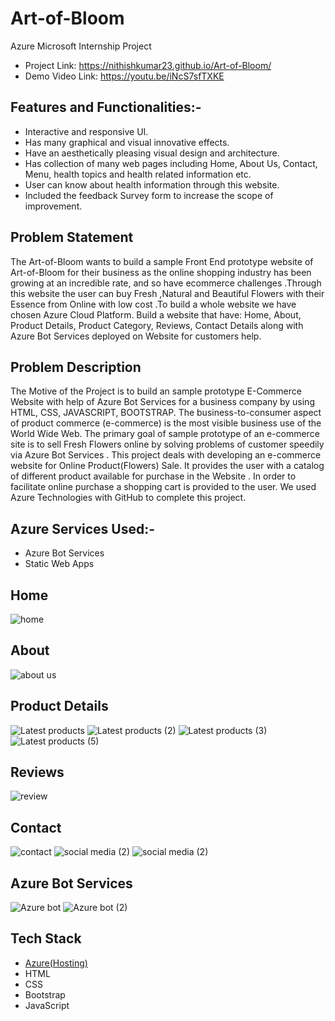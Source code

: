 # Art-of-Bloom

Azure Microsoft Internship Project
- Project Link: https://nithishkumar23.github.io/Art-of-Bloom/
- Demo Video Link: https://youtu.be/iNcS7sfTXKE

## Features and Functionalities:-
- Interactive and responsive UI.
- Has many graphical and visual innovative effects.
- Have an aesthetically pleasing visual design and architecture.
- Has collection of many web pages including Home, About Us, Contact, Menu, health topics and health related information etc.
- User can know about health information through this website.
- Included the feedback Survey form to increase the scope of improvement.
## Problem Statement
The Art-of-Bloom wants to build a sample Front End prototype website of Art-of-Bloom for their business as the online shopping industry has been growing at an incredible rate, and so have ecommerce challenges .Through this website the user can buy Fresh ,Natural and Beautiful Flowers with their Essence from Online with low cost .To build a whole website we have chosen Azure Cloud Platform. Build a website that have: Home, About, Product Details, Product Category, Reviews, Contact Details along with Azure Bot Services deployed on Website for customers help.
## Problem Description
The Motive  of the Project is to build an sample prototype E-Commerce Website with help of  Azure Bot Services for a business company by using  HTML, CSS, JAVASCRIPT, BOOTSTRAP. The business-to-consumer aspect of product commerce (e-commerce) is the most visible business use of the World Wide Web. The primary goal of sample prototype of  an e-commerce site is to sell Fresh Flowers online by solving problems of customer speedily via Azure Bot Services . This project deals with developing an e-commerce website for Online Product(Flowers) Sale. It provides the user with a catalog of different product available for purchase in the Website . In order to facilitate online purchase a shopping cart is provided to the user. We used Azure Technologies with GitHub to complete this project.
## Azure Services Used:-
- Azure Bot Services
- Static Web Apps 
## Home
![home](https://user-images.githubusercontent.com/114764945/215306375-9cea7c4f-5f8d-45ae-ab2a-7bc77d7efde7.png)
## About
![about us](https://user-images.githubusercontent.com/114764945/215306395-8f8fe60a-8802-43f1-ac59-e0238f8255a5.png)
## Product Details
![Latest products](https://user-images.githubusercontent.com/114764945/215306930-1fbe7861-f9e6-4fbb-9019-3741a95a9368.png)
![Latest products (2)](https://user-images.githubusercontent.com/114764945/215306933-792f81b7-86cb-4266-804b-c979225ea202.png)
![Latest products (3)](https://user-images.githubusercontent.com/114764945/215306936-bb2ae2bc-815e-4676-a8c6-665df8a22830.png)
![Latest products (5)](https://user-images.githubusercontent.com/114764945/215307267-dcaf192c-1ac5-4e7e-82b5-5fbdc438b8e4.png)
## Reviews
![review](https://user-images.githubusercontent.com/114764945/215307456-60ad2d86-cc71-43ae-a451-63fee7d80b55.png)
## Contact
![contact](https://user-images.githubusercontent.com/114764945/215307272-f0221b1e-f85e-4fcd-92d4-69b94a2dbb7f.png)
![social media (2)](https://user-images.githubusercontent.com/114764945/215307273-e5d8e028-2d4e-4da3-aea0-c747976528b0.png)
![social media (2)](https://user-images.githubusercontent.com/114764945/215307539-97a02d94-5d3c-4009-b9d0-8ecb86ce1b13.png)
## Azure Bot Services
![Azure bot](https://user-images.githubusercontent.com/114764945/215307372-814af64c-6437-4825-befe-dc0dbf6365c9.png)
![Azure bot (2)](https://user-images.githubusercontent.com/114764945/215307373-951a75e0-7ceb-4108-bff3-6c32492f6942.png)
## Tech Stack 

- [Azure(Hosting)](https://azure.microsoft.com/en-in/features/azure-portal/)
- HTML
- CSS
- Bootstrap
- JavaScript

